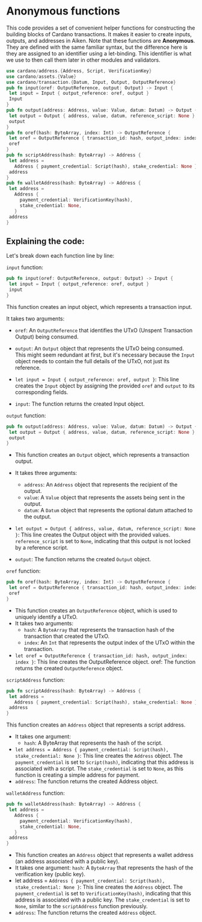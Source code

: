 # Anonymous functions

This code provides a set of convenient helper functions for constructing the building blocks of Cardano transactions. It makes it easier to create inputs, outputs, and addresses in Aiken. Note that these functions are **Anonymous**. They are defined with the same familiar syntax, but the difference here is they are assigned to an identifier using a let-binding. This identifier is what we use to then call them later in other modules and validators.

```rust
use cardano/address.{Address, Script, VerificationKey}
use cardano/assets.{Value}
use cardano/transaction.{Datum, Input, Output, OutputReference}
pub fn input(oref: OutputReference, output: Output) -> Input {
 let input = Input { output_reference: oref, output }
 Input
}
pub fn output(address: Address, value: Value, datum: Datum) -> Output {
 let output = Output { address, value, datum, reference_script: None }
 output
}
pub fn oref(hash: ByteArray, index: Int) -> OutputReference {
 let oref = OutputReference { transaction_id: hash, output_index: index }
 oref
}
pub fn scriptAddress(hash: ByteArray) -> Address {
 let address =
   Address { payment_credential: Script(hash), stake_credential: None }
 address
}
pub fn walletAddress(hash: ByteArray) -> Address {
 let address =
   Address {
     payment_credential: VerificationKey(hash),
     stake_credential: None,
   }
 address
}
```

## Explaining the code:

Let's break down each function line by line:

```input``` function:

```rust
pub fn input(oref: OutputReference, output: Output) -> Input {
 let input = Input { output_reference: oref, output }
 input
}
```

This function creates an input object, which represents a transaction input.

It takes two arguments:

  - ```oref```: An ```OutputReference``` that identifies the UTxO (Unspent Transaction Output) being consumed.
  - ```output```: An ```Output``` object that represents the UTxO being consumed. This might seem redundant at first, but it's necessary because the ```Input``` object needs to contain the full details of the UTxO, not just its reference.

- ```let input = Input { output_reference: oref, output }```: This line creates the ```Input``` object by assigning the provided ```oref``` and ```output``` to its corresponding fields.
- ```input```: The function returns the created Input object.

```output``` function:

```rust
pub fn output(address: Address, value: Value, datum: Datum) -> Output {
 let output = Output { address, value, datum, reference_script: None }
 output
}
```

- This function creates an ```Output``` object, which represents a transaction output.
- It takes three arguments:
   - ```address```: An ```Address``` object that represents the recipient of the output.
   - ```value```: A ```Value``` object that represents the assets being sent in the output.
   - ```datum```: A ```Datum``` object that represents the optional datum attached to the output.

- ```let output = Output { address, value, datum, reference_script: None }```: This line creates the Output object with the provided values. ```reference_script``` is set to ```None```, indicating that this output is not locked by a reference script.
- ```output```: The function returns the created ```Output``` object.

```oref``` function:

```rust
pub fn oref(hash: ByteArray, index: Int) -> OutputReference {
 let oref = OutputReference { transaction_id: hash, output_index: index }
 oref
}
```

- This function creates an ```OutputReference``` object, which is used to uniquely identify a UTxO.
- It takes two arguments:
     - ```hash```: A ```ByteArray``` that represents the transaction hash of the transaction that created the UTxO.
     - ```index```: An ```Int``` that represents the output index of the UTxO within the transaction.
- ```let oref = OutputReference { transaction_id: hash, output_index: index }```: This line creates the OutputReference object.
oref: The function returns the created ```OutputReference``` object.

```scriptAddress``` function:

```rust
pub fn scriptAddress(hash: ByteArray) -> Address {
 let address =
   Address { payment_credential: Script(hash), stake_credential: None }
 address
}
```

This function creates an ```Address``` object that represents a script address.

- It takes one argument:
    - ```hash```: A ByteArray that represents the hash of the script.
- ```let address = Address { payment_credential: Script(hash), stake_credential: None }```: This line creates the ```Address``` object. The ```payment_credential``` is set to ```Script(hash)```, indicating that this address is associated with a script. The ```stake_credential``` is set to ```None```, as this function is creating a simple address for payment.
- ```address```: The function returns the created Address object.

```walletAddress``` function:

```rust
pub fn walletAddress(hash: ByteArray) -> Address {
 let address =
   Address {
     payment_credential: VerificationKey(hash),
     stake_credential: None,
   }
 address
}
```

- This function creates an ```Address``` object that represents a wallet address (an address associated with a public key).
- It takes one argument:
```hash```: A ```ByteArray``` that represents the hash of the verification key (public key).
- let address =
   ```Address { payment_credential: Script(hash), stake_credential: None }```: This line creates the ```Address``` object. The ```payment_credential``` is set to ```VerificationKey(hash)```, indicating that this address is associated with a public key. The ```stake_credential``` is set to ```None```, similar to the ```scriptAddress``` function previously.
- ```address```: The function returns the created ```Address``` object.
